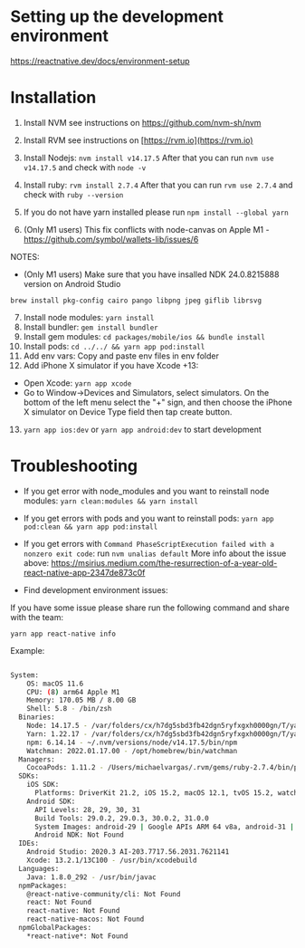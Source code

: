 # Setting up the development environment

https://reactnative.dev/docs/environment-setup

# Installation

1. Install NVM see instructions on https://github.com/nvm-sh/nvm
2. Install RVM see instructions on [https://rvm.io](https://rvm.io)
3. Install Nodejs: `nvm install v14.17.5`
   After that you can run `nvm use v14.17.5` and check with `node -v`

4. Install ruby: `rvm install 2.7.4`
   After that you can run `rvm use 2.7.4` and check with `ruby --version`
5. If you do not have yarn installed please run `npm install --global yarn`
6. (Only M1 users) This fix conflicts with node-canvas on Apple M1 - https://github.com/symbol/wallets-lib/issues/6

NOTES:

- (Only M1 users) Make sure that you have insalled NDK 24.0.8215888 version on Android Studio

`brew install pkg-config cairo pango libpng jpeg giflib librsvg`

7. Install node modules: `yarn install`
8. Install bundler: `gem install bundler`
9. Install gem modules: `cd packages/mobile/ios && bundle install`
10. Install pods: `cd ../../ && yarn app pod:install`
11. Add env vars: Copy and paste env files in env folder
12. Add iPhone X simulator if you have Xcode +13:

- Open Xcode: `yarn app xcode`
- Go to Window->Devices and Simulators, select simulators. On the bottom of the left menu select the "+" sign, and then choose the iPhone X simulator on Device Type field then tap create button.

13. `yarn app ios:dev` or `yarn app android:dev` to start development

# Troubleshooting

- If you get error with node_modules and you want to reinstall node modules: `yarn clean:modules && yarn install`
- If you get errors with pods and you want to reinstall pods: `yarn app pod:clean && yarn app pod:install`
- If you get errors with `Command PhaseScriptExecution failed with a nonzero exit code`: run `nvm unalias default`
  More info about the issue above: https://msirius.medium.com/the-resurrection-of-a-year-old-react-native-app-2347de873c0f

- Find development environment issues:

If you have some issue please share run the following command and share with the team:

`yarn app react-native info`

Example:

```sh

System:
    OS: macOS 11.6
    CPU: (8) arm64 Apple M1
    Memory: 170.05 MB / 8.00 GB
    Shell: 5.8 - /bin/zsh
  Binaries:
    Node: 14.17.5 - /var/folders/cx/h7dg5sbd3fb42dgn5ryfxgxh0000gn/T/yarn--1643208875739-0.2974111481238706/node
    Yarn: 1.22.17 - /var/folders/cx/h7dg5sbd3fb42dgn5ryfxgxh0000gn/T/yarn--1643208875739-0.2974111481238706/yarn
    npm: 6.14.14 - ~/.nvm/versions/node/v14.17.5/bin/npm
    Watchman: 2022.01.17.00 - /opt/homebrew/bin/watchman
  Managers:
    CocoaPods: 1.11.2 - /Users/michaelvargas/.rvm/gems/ruby-2.7.4/bin/pod
  SDKs:
    iOS SDK:
      Platforms: DriverKit 21.2, iOS 15.2, macOS 12.1, tvOS 15.2, watchOS 8.3
    Android SDK:
      API Levels: 28, 29, 30, 31
      Build Tools: 29.0.2, 29.0.3, 30.0.2, 31.0.0
      System Images: android-29 | Google APIs ARM 64 v8a, android-31 | Google APIs ARM 64 v8a
      Android NDK: Not Found
  IDEs:
    Android Studio: 2020.3 AI-203.7717.56.2031.7621141
    Xcode: 13.2.1/13C100 - /usr/bin/xcodebuild
  Languages:
    Java: 1.8.0_292 - /usr/bin/javac
  npmPackages:
    @react-native-community/cli: Not Found
    react: Not Found
    react-native: Not Found
    react-native-macos: Not Found
  npmGlobalPackages:
    *react-native*: Not Found
```
